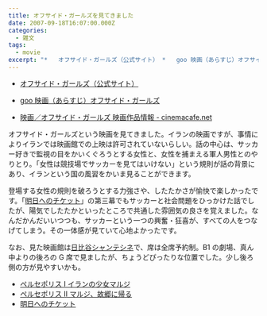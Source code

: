 ```yaml
---
title: オフサイド・ガールズを見てきました
date: 2007-09-18T16:07:00.000Z
categories:
  - 雑文
tags:
  - movie
excerpt: "*   オフサイド・ガールズ（公式サイト） *   goo 映画（あらすじ）オフサイド・ガールズ"
---
```


- [オフサイド・ガールズ（公式サイト）](http://www.espace-sarou.co.jp/offside/)
- [goo 映画（あらすじ）オフサイド・ガールズ](http://movie.goo.ne.jp/contents/movies/MOVCSTD10987/story.html)

- [映画／オフサイド・ガールズ 映画作品情報 \- cinemacafe.net](http://www.cinemacafe.net/movies/cgi/19279/)

オフサイド・ガールズという映画を見てきました。イランの映画ですが、事情によりイランでは映画館での上映は許可されていないらしい。話の中心は、サッカー好きで監視の目をかいくぐろうとする女性と、女性を捕まえる軍人男性とのやりとり。「女性は競技場でサッカーを見てはいけない」という規則が話の背景にあり、イランという国の風習をかいま見ることができます。

登場する女性の規則を破ろうとする力強さや、したたかさが愉快で楽しかったです。「[明日へのチケット](http://www.cqn.co.jp/ticket/)」の第三幕でもサッカーと社会問題をひっかけた話でしたが、陽気でしたたかといったところで共通した雰囲気の良さを覚えました。なんだかんだいいつつも、サッカーという一つの興奮・狂喜が、すべての人をつなげてしまう。その一体感が見ていて心地よかったです。

なお、見た映画館は[日比谷シャンテシネ](http://www.chantercine.com/)で、席は全席予約制。B1 の劇場、真ん中よりの後ろの G 席で見ましたが、ちょうどぴったりな位置でした。少し後ろ側の方が見やすいかも。

- [ペルセポリス I イランの少女マルジ](http://www.amazon.co.jp/gp/product/490178465X?ie=UTF8&tag=yutakayamaguc-22&linkCode=as2&camp=247&creative=1211&creativeASIN=490178465X)
- [ペルセポリス II マルジ、故郷に帰る](http://www.amazon.co.jp/gp/product/4901784668?ie=UTF8&tag=yutakayamaguc-22&linkCode=as2&camp=247&creative=1211&creativeASIN=4901784668)
- [明日へのチケット](http://www.amazon.co.jp/gp/product/B000NIVIPK?ie=UTF8&tag=yutakayamaguc-22&linkCode=as2&camp=247&creative=1211&creativeASIN=B000NIVIPK)
